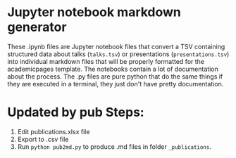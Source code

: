 # Jupyter notebook markdown generator

These .ipynb files are Jupyter notebook files that convert a TSV containing structured data about talks (`talks.tsv`) or presentations (`presentations.tsv`) into individual markdown files that will be properly formatted for the academicpages template. The notebooks contain a lot of documentation about the process. The .py files are pure python that do the same things if they are executed in a terminal, they just don't have pretty documentation.


# Updated by pub Steps: 

1. Edit publications.xlsx file 
2. Export to .csv file 
3. Run `python pub2md.py` to produce .md files in folder `_publications`. 

